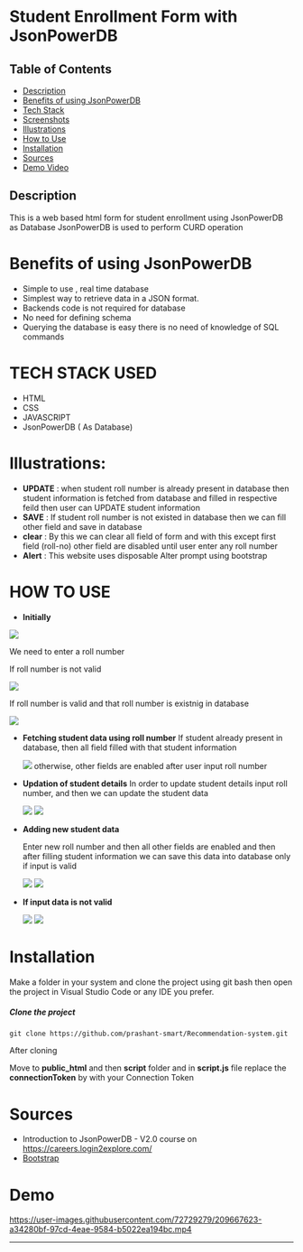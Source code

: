 # Student Enrollment Form with JsonPowerDB

## Table of Contents
- [Description](#description)
- [Benefits of using JsonPowerDB](#benefits-of-using-jsonpowerdb)
- [Tech Stack](#tech-stack)
- [Screenshots](#screenshots)
- [Illustrations](#illustrations)
- [How to Use](#how-to-use)
- [Installation](#installation)
- [Sources](#sources)
- [Demo Video](#demo-video)

## Description 
This is a web based html form for student enrollment using JsonPowerDB as Database 
JsonPowerDB is used to perform CURD operation 

# Benefits of using JsonPowerDB
* Simple to use , real time database
* Simplest way to retrieve data in a JSON format.
* Backends code is not required for database 
* No need for defining schema 
* Querying the database is easy there is no need  of knowledge of SQL commands

# TECH STACK USED
* HTML
* CSS
* JAVASCRIPT 
* JsonPowerDB ( As Database)


# Illustrations:
* **UPDATE** : when student roll number is already present in database then student information is fetched from database and filled in respective feild then user can UPDATE student information 
* **SAVE** : If student roll number is not existed in database then we can fill other field and save in database
* **clear** : By this we can clear all field of form and with this except first field (roll-no) other field are disabled until user enter any roll number
* **Alert** : This website uses disposable Alter prompt using bootstrap

# HOW TO USE

* **Initially**
<img src="./images/Initial_home_page_look.png">

We need to enter a roll number 

If roll number is not valid 

<img src="./images/invalid_roll_number.png">

If roll number is valid and that roll number is existnig in database

<img src="./images/existing_student.png">

* **Fetching student data using roll number**
  If student already present in database, then all field filled with that student information
  
  <img src="./images/valid_roll_number.png">
  otherwise, other fields are enabled after user input roll number
  
* **Updation of student details**
  In order to update student details input roll number, and then we can update the student data
  
  <img src="./images/update_student_details.png">
  
  <img src="./images/alert_after_update.png">

* **Adding new student data**

  Enter new roll number and then all other fields are enabled and then after filling student information we can save this data into database only if input is valid
  
  <img src="./images/save_data_1.png">
  
  <img src="./images/alert_after_save_data.png">
  
 * **If input data is not valid**
 
   <img src="./images/invalid_details_1.png">
  
   <img src="./images/invalid_details_2.png">

    
  
  # Installation
  
  Make a folder in your system and clone the project using git bash then open the project in Visual Studio Code or any IDE you prefer.
  ##### Clone the project 
  ```
  git clone https://github.com/prashant-smart/Recommendation-system.git
  ```
  After cloning 
  
  Move to **public_html** and then **script** folder and in **script.js** file replace the **connectionToken** by with your Connection Token
  
  # Sources
  * Introduction to JsonPowerDB - V2.0 course  on https://careers.login2explore.com/
  * [Bootstrap](https://getbootstrap.com/docs/5.0/getting-started/introduction/) 
  

  # Demo
  
  https://user-images.githubusercontent.com/72729279/209667623-a34280bf-97cd-4eae-9584-b5022ea194bc.mp4
  

  --------------------
